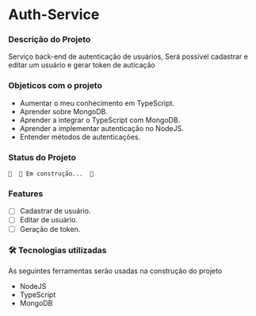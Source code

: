 # Auth-Service

### Descrição do Projeto
Serviço back-end de autenticação de usuários, Será possivel cadastrar e editar um usuário e gerar token de auticação

### Objeticos com o projeto
- Aumentar o meu conhecimento em TypeScript.
- Aprender sobre MongoDB.
- Aprender a integrar o TypeScript com MongoDB.
- Aprender a implementar autenticação no NodeJS.
- Entender métodos de autenticações.

### Status do Projeto
	🚧  🚀 Em construção...  🚧
### Features
- [ ] Cadastrar de usuário.
- [ ] Editar de usuário.
- [ ] Geração de token.

### 🛠 Tecnologias utilizadas

As seguintes ferramentas serão usadas na construção do projeto
- NodeJS
- TypeScript
- MongoDB
